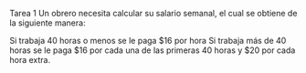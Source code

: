 Tarea 1
Un obrero necesita calcular su salario semanal, el cual se obtiene de la siguiente manera:

Si trabaja 40 horas o menos se le paga $16 por hora
Si trabaja más de 40 horas se le paga $16 por cada una de las primeras 40 horas y $20 por cada hora extra.